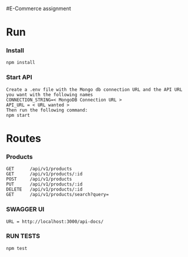 #E-Commerce assignment
# Run

### Install

```
npm install
```

### Start API

```
Create a .env file with the Mongo db connection URL and the API URL  you want with the following names
CONNECTION_STRING=< MongoDB Connection URL >
API_URL = < URL wanted >
Then run the following command:
npm start
```

# Routes

### Products

```
GET      /api/v1/products
GET      /api/v1/products/:id
POST     /api/v1/products
PUT      /api/v1/products/:id
DELETE   /api/v1/products/:id
GET      /api/v1/products/search?query=
```

### SWAGGER UI
```
URL = http://localhost:3000/api-docs/
```

### RUN TESTS
```
npm test
```



